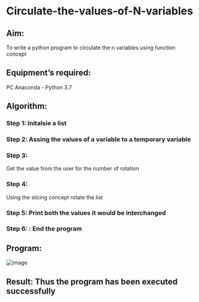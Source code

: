 # Circulate-the-values-of-N-variables
## Aim:
To write a python program to circulate the n variables using function concept
## Equipment’s required:
PC
Anaconda - Python 3.7
## Algorithm: 
### Step 1: Initalsie a list
### Step 2:  Assing the values of a variable to a temporary variable
### Step 3: 
Get the value from the user for the number of rotation
### Step 4: 
Using the slicing concept rotate the list

### Step 5:  Print both the values it would be interchanged

### Step 6: : End the program
## Program:

![image](https://github.com/RANJANKUMAR007/Circulate-the-values-of-N-variables/assets/152128740/118b5b38-1595-4fd4-be2a-7fb25c356c6b)


## Result: Thus the program has been executed successfully
